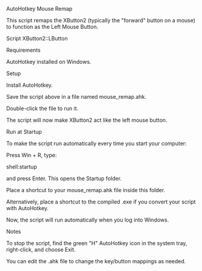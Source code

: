 AutoHotkey Mouse Remap

This script remaps the XButton2 (typically the "forward" button on a mouse) to function as the Left Mouse Button.

Script
XButton2::LButton

Requirements

AutoHotkey
 installed on Windows.

Setup

Install AutoHotkey.

Save the script above in a file named mouse_remap.ahk.

Double-click the file to run it.

The script will now make XButton2 act like the left mouse button.

Run at Startup

To make the script run automatically every time you start your computer:

Press Win + R, type:

shell:startup


and press Enter. This opens the Startup folder.

Place a shortcut to your mouse_remap.ahk file inside this folder.

Alternatively, place a shortcut to the compiled .exe if you convert your script with AutoHotkey.

Now, the script will run automatically when you log into Windows.

Notes

To stop the script, find the green "H" AutoHotkey icon in the system tray, right-click, and choose Exit.

You can edit the .ahk file to change the key/button mappings as needed.
